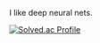 I like deep neural nets.  

[![Solved.ac Profile](http://mazassumnida.wtf/api/mini/generate_badge?boj=googler)](https://solved.ac/googler)
